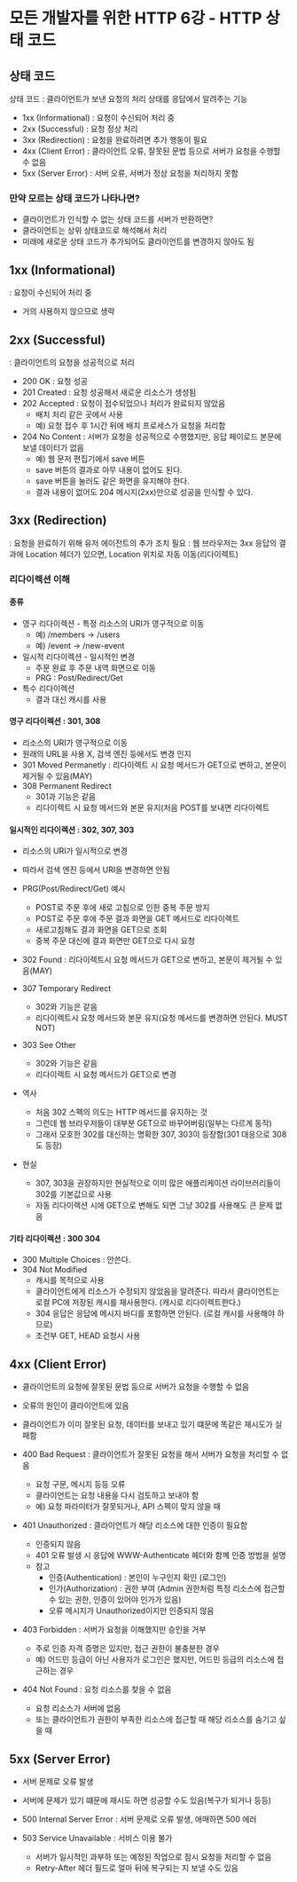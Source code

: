 # 모든 개발자를 위한 HTTP 6강 - HTTP 상태 코드

## 상태 코드
상태 코드 : 클라이언트가 보낸 요청의 처리 상태를 응답에서 알려주는 기능
* 1xx (Informational) : 요청이 수신되어 처리 중
* 2xx (Successful) : 요청 정상 처리
* 3xx (Redirection) : 요청을 완료하려면 추가 행동이 필요
* 4xx (Client Error) : 클라이언트 오류, 잘못된 문법 등으로 서버가 요청을 수행할 수 없음
* 5xx (Server Error) : 서버 오류, 서버가 정상 요청을 처리하지 못함

### 만약 모르는 상태 코드가 나타나면?
* 클라이언트가 인식할 수 없는 상태 코드를 서버가 반환하면?
* 클라이언트는 상위 상태코드로 해석해서 처리
* 미래에 새로운 상태 코드가 추가되어도 클라이언트를 변경하지 않아도 됨

## 1xx (Informational)
: 요청이 수신되어 처리 중
* 거의 사용하지 않으므로 생략

## 2xx (Successful)
: 클라이언트의 요청을 성공적으로 처리
* 200 OK : 요청 성공 
* 201 Created : 요청 성공해서 새로운 리소스가 생성됨
* 202 Accepted : 요청이 접수되었으나 처리가 완료되지 않았음
	* 배치 처리 같은 곳에서 사용
	* 예) 요청 접수 후 1시간 뒤에 배치 프로세스가 요청을 처리함
* 204 No Content : 서버가 요청을 성공적으로 수행했지만, 응답 페이로드 본문에 보낼 데이터가 없음
	* 예) 웹 문저 편집기에서 save 버튼
	* save 버튼의 결과로 아무 내용이 없어도 된다.
	* save 버튼을 눌러도 같은 화면을 유지해야 한다.
	* 결과 내용이 없어도 204 메시지(2xx)만으로 성공을 인식할 수 있다.

## 3xx (Redirection)
: 요청을 완료하기 위해 유저 에이전트의 추가 조치 필요
: 웹 브라우저는 3xx 응답의 결과에 Location 헤더가 있으면, Location 위치로 자동 이동(리다이렉트)

### 리다이렉션 이해
#### 종류
* 영구 리다이렉션 - 특정 리소스의 URI가 영구적으로 이동
	* 예) /members -> /users
	* 예) /event -> /new-event
* 일시적 리다이렉션 - 일시적인 변경
	* 주문 완료 후 주문 내역 화면으로 이동
	* PRG : Post/Redirect/Get
* 특수 리다이렉션
	* 결과 대신 캐시를 사용

#### 영구 리다이렉션 : 301, 308
* 리소스의 URI가 영구적으로 이동
* 원래의 URL을 사용 X, 검색 엔진 등에서도 변경 인지
* 301 Moved Permanetly : 리다이렉트 시 요청 메서드가 GET으로 변하고, 본문이 제거될 수 있음(MAY)
* 308 Permanent Redirect
	* 301과 기능은 같음
	* 리다이렉트 시 요청 메서드와 본문 유지(처음 POST를 보내면 리다이렉트 

#### 일시적인 리다이렉션 : 302, 307, 303
* 리소스의 URI가 일시적으로 변경
* 따라서 검색 엔진 등에서 URI을 변경하면 안됨
* PRG(Post/Redirect/Get) 예시
	* POST로 주문 후에 새로 고침으로 인한 중복 주문 방지
	* POST로 주문 후에 주문 결과 화면을 GET 메서드로 리다이렉트
	* 새로고침해도 결과 화면을 GET으로 조회
	* 중복 주문 대신에 결과 화면만 GET으로 다시 요청

* 302 Found : 리다이렉트시 요청 메서드가 GET으로 변하고, 본문이 제거될 수 있음(MAY)
* 307 Temporary Redirect
	* 302와 기능은 같음
	* 리다이렉트시 요청 메서드와 본문 유지(요청 메서드를 변경하면 안된다. MUST NOT)
* 303 See Other
	* 302와 기능은 같음
	* 리다이렉트 시 요청 메서드가 GET으로 변경

* 역사
	* 처음 302 스펙의 의도는 HTTP 메서드를 유지하는 것
	* 그런데 웹 브라우저들이 대부분 GET으로 바꾸어버림(일부는 다르게 동작)
	* 그래서 모호한 302를 대신하는 명확한 307, 303이 등장함(301 대응으로 308도 등장)
* 현실
	* 307, 303을 권장하지만 현실적으로 이미 많은 애플리케이션 라이브러리들이 302를 기본값으로 사용
	* 자동 리다이렉션 시에 GET으로 변해도 되면 그냥 302를 사용해도 큰 문제 없음

#### 기타 리다이렉션 : 300 304
* 300 Multiple Choices : 안쓴다.
* 304 Not Modified
	* 캐시를 목적으로 사용
	* 클라이언트에게 리소스가 수정되지 않았음을 알려준다. 따라서 클라이언트는 로컬 PC에 저장된 캐시를 재사용한다. (캐시로 리다이렉트한다.)
	* 304 응답은 응답에 메시지 바디를 포함하면 안된다. (로컬 캐시를 사용해야 하므로)
	* 조건부 GET, HEAD 요청시 사용



## 4xx (Client Error)
* 클라이언트의 요청에 잘못된 문법 등으로 서버가 요청을 수행할 수 없음
* 오류의 원인이 클라이언트에 있음
* 클라이언트가 이미 잘못된 요청, 데이터를 보내고 있기 떄문에 똑같은 재시도가 실패함

* 400 Bad Request : 클라이언트가 잘못된 요청을 해서 서버가 요청을 처리할 수 없음
	* 요청 구문, 메시지 등등 오류
	* 클라이언트는 요청 내용을 다시 검토하고 보내야 함
	* 예) 요청 파라미터가 잘못되거나, API 스펙이 맞지 않을 때
* 401 Unauthorized : 클라이언트가 해당 리소스에 대한 인증이 필요함
	* 인증되지 않음
	* 401 오류 발생 시 응답에 WWW-Authenticate 헤더와 함꼐 인증 방법을 설명
	* 참고
		* 인증(Authentication) : 본인이 누구인지 확인 (로그인)
		* 인가(Authorization) : 권한 부여 (Admin 권한처럼 특정 리소스에 접근할 수 있는 권한, 인증이 있어야 인가가 있음)
		* 오류 메시지가 Unauthorized이지만 인증되지 않음
* 403 Forbidden : 서버가 요청을 이해했지만 승인을 거부
	* 주로 인증 자격 증명은 있지만, 접근 권한이 불충분한 경우
	* 예) 어드민 등급이 아닌 사용자가 로그인은 했지만, 어드민 등급의 리소스에 접근하는 경우
* 404 Not Found : 요청 리소스를 찾을 수 없음
	* 요청 리소스가 서버에 없음
	* 또는 클라이언트가 권한이 부족한 리소스에 접근할 때 해당 리소스를 숨기고 싶을 때


## 5xx (Server Error)
* 서버 문제로 오류 발생
* 서버에 문제가 있기 떄문에 재시도 하면 성공할 수도 있음(복구가 되거나 등등)

* 500 Internal Server Error : 서버 문제로 오류 발생, 애매하면 500 에러
* 503 Service Unavailable : 서비스 이용 불가
	* 서버가 일시적인 과부하 또는 예정된 작업으로 잠시 요청을 처리할 수 없음
	* Retry-After 헤더 필드로 얼마 뒤에 복구되는 지 보낼 수도 있음
